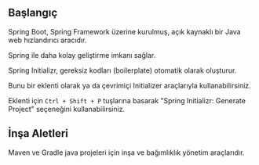 ## Başlangıç 

Spring Boot, Spring Framework üzerine kurulmuş, açık kaynaklı bir Java web hızlandırıcı aracıdır.

Spring ile daha kolay geliştirme imkanı sağlar.

Spring Initializr, gereksiz kodları (boilerplate) otomatik olarak oluşturur.

Bunu bir eklenti olarak ya da çevrimiçi Initializer araçlarıyla kullanabilirsiniz.

Eklenti için `Ctrl + Shift + P` tuşlarına basarak "Spring Initializr: Generate Project" seçeneğini kullanabilirsiniz.


## İnşa Aletleri

Maven ve Gradle  java projeleri için inşa ve bağımlıklık yönetim araçlarıdır.
